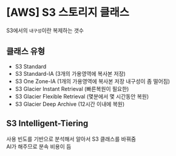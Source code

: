 # [AWS] S3 스토리지 클래스

S3에서의 `내구성`이란 복제하는 갯수

## 클래스 유형

- S3 Standard
- S3 Standard-IA (3개의 가용영역에 복사본 저장)
- S3 One Zone-IA (1개의 가용영역에 복사본 저장 내구성이 좀 떨어짐)
- S3 Glacier Instant Retrieval (빠른복원이 필요한)
- S3 Glacier Flexible Retrieval (몇분에서 몇 시간동안 복원)
- S3 Glacier Deep Archive (12시간 이내에 복원)

## S3 Intelligent-Tiering

사용 빈도를 기반으로 분석해서 알아서 S3 클래스를 바꿔줌  
AI가 해주므로 분속 비용이 듬
